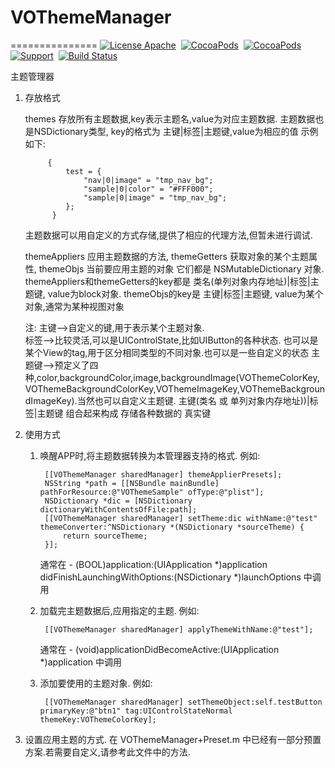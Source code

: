 # VOThemeManager
===============
[![License Apache](http://img.shields.io/cocoapods/l/VOThemeManager.svg?style=flat)](https://raw.githubusercontent.com/pozi119/VOThemeManager/master/LICENSE)&nbsp;
[![CocoaPods](http://img.shields.io/cocoapods/v/VOThemeManager.svg?style=flat)](http://cocoapods.org/?q=VOThemeManager)&nbsp;
[![CocoaPods](http://img.shields.io/cocoapods/p/VOThemeManager.svg?style=flat)](http://cocoapods.org/?q=VOThemeManager)&nbsp;
[![Support](https://img.shields.io/badge/support-iOS%206%2B%20-blue.svg?style=flat)](https://www.apple.com/nl/ios/)&nbsp;
[![Build Status](https://travis-ci.org/pozi119/VOThemeManager.svg?branch=master)](https://travis-ci.org/pozi119/VOThemeManager)

主题管理器

1. 存放格式

   themes 存放所有主题数据,key表示主题名,value为对应主题数据.
   主题数据也是NSDictionary类型, key的格式为 主键|标签|主题键,value为相应的值
   示例如下:

            {
                test = {
                    "nav|0|image" = "tmp_nav_bg";
                    "sample|0|color" = "#FFF000";
                    "sample|0|image" = "tmp_nav_bg";
                };
             }

   主题数据可以用自定义的方式存储,提供了相应的代理方法,但暂未进行调试.

   themeAppliers 应用主题数据的方法, themeGetters 获取对象的某个主题属性, themeObjs 当前要应用主题的对象
   它们都是 NSMutableDictionary 对象.
   themeAppliers和themeGetters的key都是 类名(单列对象内存地址)|标签|主题键, value为block对象.
   themeObjs的key是 主键|标签|主题键, value为某个对象,通常为某种视图对象

   注: 主键-->自定义的键,用于表示某个主题对象.  
       标签-->比较灵活,可以是UIControlState,比如UIButton的各种状态. 也可以是某个View的tag,用于区分相同类型的不同对象.也可以是一些自定义的状态
       主题键-->预定义了四种,color,backgroundColor,image,backgroundImage(VOThemeColorKey,VOThemeBackgroundColorKey,VOThemeImageKey,VOThemeBackgroundImageKey).当然也可以自定义主题键.
       主键(类名 或 单列对象内存地址))|标签|主题键 组合起来构成 存储各种数据的 真实键

2. 使用方式
	
	1) 唤醒APP时,将主题数据转换为本管理器支持的格式. 例如:

			[[VOThemeManager sharedManager] themeApplierPresets];
    		NSString *path = [[NSBundle mainBundle] pathForResource:@"VOThemeSample" ofType:@"plist"];
   			NSDictionary *dic = [NSDictionary dictionaryWithContentsOfFile:path];
    		[[VOThemeManager sharedManager] setTheme:dic withName:@"test" themeConverter:^NSDictionary *(NSDictionary *sourceTheme) {
        		return sourceTheme;
    		}];

       通常在 - (BOOL)application:(UIApplication *)application didFinishLaunchingWithOptions:(NSDictionary *)launchOptions 中调用

    2) 加载完主题数据后,应用指定的主题. 例如:

         	[[VOThemeManager sharedManager] applyThemeWithName:@"test"];

       通常在 - (void)applicationDidBecomeActive:(UIApplication *)application 中调用

    3) 添加要使用的主题对象. 例如:

    		[[VOThemeManager sharedManager] setThemeObject:self.testButton primaryKey:@"btn1" tag:UIControlStateNormal themeKey:VOThemeColorKey];

3. 设置应用主题的方式.
   在 VOThemeManager+Preset.m 中已经有一部分预置方案.若需要自定义,请参考此文件中的方法.




  		